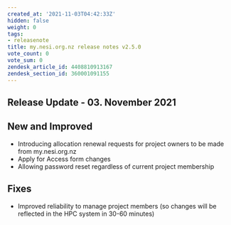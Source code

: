 ```yaml
---
created_at: '2021-11-03T04:42:33Z'
hidden: false
weight: 0
tags:
- releasenote
title: my.nesi.org.nz release notes v2.5.0
vote_count: 0
vote_sum: 0
zendesk_article_id: 4408810913167
zendesk_section_id: 360001091155
---
```



## Release Update - 03. November 2021

## New and Improved

-   Introducing allocation renewal requests for project owners to be
    made from my.nesi.org.nz
-   Apply for Access form changes
-   Allowing password reset regardless of current project membership 

## Fixes

-   Improved reliability to manage project members (so changes will be
    reflected in the HPC system in 30-60 minutes)
